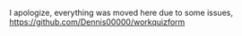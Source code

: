 I apologize, everything was moved here due to some issues, https://github.com/Dennis00000/workquizform
